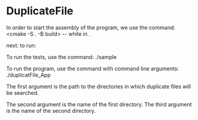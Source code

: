 # DuplicateFile

In order to start the assembly of the program, we use the command: <cmake -S . -B build> -- while in <root>.

next: <cd build>
to run: <make>

To run the tests, use the command: ./sample

To run the program, use the command with command line arguments:
./duplicatFile_App <namePatchDirectory> <nameDir> <nameDirTwo>

The first argument is the path to the directories in which duplicate files will be searched.

The second argument is the name of the first directory.
The third argument is the name of the second directory.
